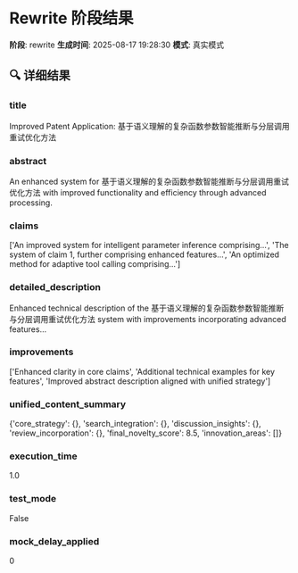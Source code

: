 # Rewrite 阶段结果

**阶段**: rewrite
**生成时间**: 2025-08-17 19:28:30
**模式**: 真实模式

## 🔍 详细结果

### title
Improved Patent Application: 基于语义理解的复杂函数参数智能推断与分层调用重试优化方法

### abstract
An enhanced system for 基于语义理解的复杂函数参数智能推断与分层调用重试优化方法 with improved functionality and efficiency through advanced processing.

### claims
['An improved system for intelligent parameter inference comprising...', 'The system of claim 1, further comprising enhanced features...', 'An optimized method for adaptive tool calling comprising...']

### detailed_description
Enhanced technical description of the 基于语义理解的复杂函数参数智能推断与分层调用重试优化方法 system with improvements incorporating advanced features...

### improvements
['Enhanced clarity in core claims', 'Additional technical examples for key features', 'Improved abstract description aligned with unified strategy']

### unified_content_summary
{'core_strategy': {}, 'search_integration': {}, 'discussion_insights': {}, 'review_incorporation': {}, 'final_novelty_score': 8.5, 'innovation_areas': []}

### execution_time
1.0

### test_mode
False

### mock_delay_applied
0
